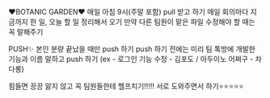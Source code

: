 ❤BOTANIC GARDEN❤
매일 아침 9시(주말 포함) pull 받고 하기
매일 회의마다 지금까지 한 일, 오늘 할 일 정리해서 오기
만약 다른 팀원이 맡은 파일 수정해야 할 때는 꼭 말해주기

PUSH✨
본인 분량 끝났을 때만 push 하기
push 하기 전에는 미리 팀 톡방에 개발한 기능과 이름 말하고 push 하기
(ex - 로그인 기능 수정 - 김포도 / 아두이노 어쩌구 - 차다롱)

힘들면 끙끙 앓지 않고 꼭 팀원들한테 헬프치기!!!!!
서로 도와주면서 하기⭐⭐⭐⭐⭐
